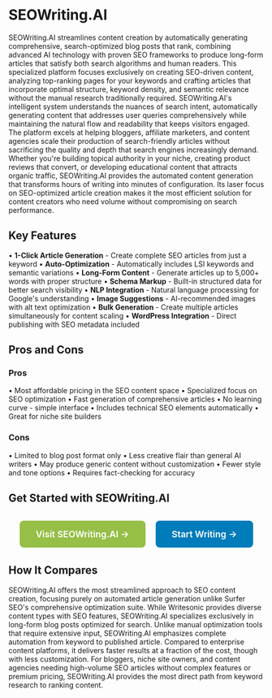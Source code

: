 # SEOWriting.AI

SEOWriting.AI streamlines content creation by automatically generating comprehensive, search-optimized blog posts that rank, combining advanced AI technology with proven SEO frameworks to produce long-form articles that satisfy both search algorithms and human readers. This specialized platform focuses exclusively on creating SEO-driven content, analyzing top-ranking pages for your keywords and crafting articles that incorporate optimal structure, keyword density, and semantic relevance without the manual research traditionally required. SEOWriting.AI's intelligent system understands the nuances of search intent, automatically generating content that addresses user queries comprehensively while maintaining the natural flow and readability that keeps visitors engaged. The platform excels at helping bloggers, affiliate marketers, and content agencies scale their production of search-friendly articles without sacrificing the quality and depth that search engines increasingly demand. Whether you're building topical authority in your niche, creating product reviews that convert, or developing educational content that attracts organic traffic, SEOWriting.AI provides the automated content generation that transforms hours of writing into minutes of configuration. Its laser focus on SEO-optimized article creation makes it the most efficient solution for content creators who need volume without compromising on search performance.

## Key Features

• **1-Click Article Generation** - Create complete SEO articles from just a keyword
• **Auto-Optimization** - Automatically includes LSI keywords and semantic variations
• **Long-Form Content** - Generate articles up to 5,000+ words with proper structure
• **Schema Markup** - Built-in structured data for better search visibility
• **NLP Integration** - Natural language processing for Google's understanding
• **Image Suggestions** - AI-recommended images with alt text optimization
• **Bulk Generation** - Create multiple articles simultaneously for content scaling
• **WordPress Integration** - Direct publishing with SEO metadata included

## Pros and Cons

### Pros
• Most affordable pricing in the SEO content space
• Specialized focus on SEO optimization
• Fast generation of comprehensive articles
• No learning curve - simple interface
• Includes technical SEO elements automatically
• Great for niche site builders

### Cons
• Limited to blog post format only
• Less creative flair than general AI writers
• May produce generic content without customization
• Fewer style and tone options
• Requires fact-checking for accuracy

## Get Started with SEOWriting.AI

<div style="text-align: center; margin: 2rem 0;">
  <a href="https://seowriting.ai" target="_blank" rel="noopener noreferrer" style="display: inline-block; background: #96BF47; color: white; padding: 1rem 2rem; text-decoration: none; border-radius: 8px; font-weight: 600; font-size: 1.1rem; margin-right: 1rem;">Visit SEOWriting.AI →</a>
  <a href="https://seowriting.ai/signup" target="_blank" rel="noopener noreferrer" style="display: inline-block; background: #007cba; color: white; padding: 1rem 2rem; text-decoration: none; border-radius: 8px; font-weight: 600; font-size: 1.1rem;">Start Writing →</a>
</div>

## How It Compares

SEOWriting.AI offers the most streamlined approach to SEO content creation, focusing purely on automated article generation unlike Surfer SEO's comprehensive optimization suite. While Writesonic provides diverse content types with SEO features, SEOWriting.AI specializes exclusively in long-form blog posts optimized for search. Unlike manual optimization tools that require extensive input, SEOWriting.AI emphasizes complete automation from keyword to published article. Compared to enterprise content platforms, it delivers faster results at a fraction of the cost, though with less customization. For bloggers, niche site owners, and content agencies needing high-volume SEO articles without complex features or premium pricing, SEOWriting.AI provides the most direct path from keyword research to ranking content.